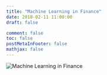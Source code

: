 ```yaml
---
title: "Machine Learning in Finance"
date: 2018-02-11 11:00:00
draft: false

comment: false
toc: false
postMetaInFooter: false
mathjax: false
---
```

![Machine Learning in Finance](/images/1.jpg 'ML in Finance is not that hard to be honest.')
<!--more-->
